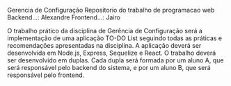 Gerencia de Configuração
Repositorio do trabalho de programacao web Backend...: Alexandre Frontend...: Jairo
 
O trabalho prático da disciplina de Gerência de Configuração será a implementação de uma aplicação TO-DO List seguindo todas as práticas e recomendações apresentadas na disciplina. A aplicação deverá ser desenvolvida em Node.js, Express, Sequelize e React. O trabalho deverá ser desenvolvido em duplas. Cada dupla será formada por um aluno A, que será responsável pelo backend do sistema, e por um aluno B, que será responsável pelo frontend.